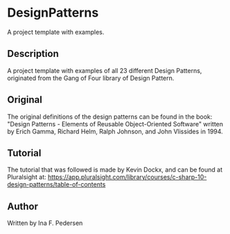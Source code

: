 # DesignPatterns
A project template with examples.

## Description
A project template with examples of all 23 different Design Patterns, originated from the Gang of Four library of Design Pattern.

## Original
The original definitions of the design patterns can be found in the book: "Design Patterns - Elements of Reusable Object-Oriented Software" written by Erich Gamma, Richard Helm, Ralph Johnson, and John Vlissides in 1994.

## Tutorial
The tutorial that was followed is made by Kevin Dockx, and can be found at Pluralsight at: https://app.pluralsight.com/library/courses/c-sharp-10-design-patterns/table-of-contents

## Author
Written by Ina F. Pedersen